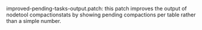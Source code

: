 improved-pending-tasks-output.patch: this patch improves the output of nodetool compactionstats by showing pending compactions per table rather than a simple number.  
